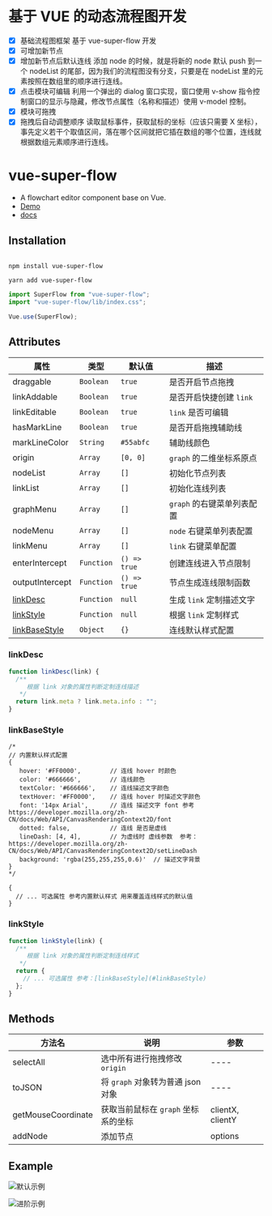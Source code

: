 # 基于 VUE 的动态流程图开发

- [x] 基础流程图框架
      基于 vue-super-flow 开发
- [x] 可增加新节点
- [x] 增加新节点后默认连线
      添加 node 的时候，就是将新的 node 默认 push 到一个 nodeList 的尾部，因为我们的流程图没有分支，只要是在 nodeList 里的元素按照在数组里的顺序进行连线。
- [x] 点击模块可编辑
      利用一个弹出的 dialog 窗口实现，窗口使用 v-show 指令控制窗口的显示与隐藏，修改节点属性（名称和描述）使用 v-model 控制。
- [x] 模块可拖拽
- [x] 拖拽后自动调整顺序
      读取鼠标事件，获取鼠标的坐标（应该只需要 X 坐标），事先定义若干个取值区间，落在哪个区间就把它插在数组的哪个位置，连线就根据数组元素顺序进行连线。

# vue-super-flow

- A flowchart editor component base on Vue.
- [Demo](https://caohuatao.github.io/demo/)
- [docs](https://caohuatao.github.io)

## Installation

```npm

npm install vue-super-flow

yarn add vue-super-flow

```

```js
import SuperFlow from "vue-super-flow";
import "vue-super-flow/lib/index.css";

Vue.use(SuperFlow);
```

## Attributes

| 属性                            | 类型       | 默认值       | 描述                       |
| ------------------------------- | ---------- | ------------ | -------------------------- |
| draggable                       | `Boolean`  | `true`       | 是否开启节点拖拽           |
| linkAddable                     | `Boolean`  | `true`       | 是否开启快捷创建 `link`    |
| linkEditable                    | `Boolean`  | `true`       | `link` 是否可编辑          |
| hasMarkLine                     | `Boolean`  | `true`       | 是否开启拖拽辅助线         |
| markLineColor                   | `String`   | `#55abfc`    | 辅助线颜色                 |
| origin                          | `Array`    | `[0, 0]`     | `graph` 的二维坐标系原点   |
| nodeList                        | `Array`    | `[]`         | 初始化节点列表             |
| linkList                        | `Array`    | `[]`         | 初始化连线列表             |
| graphMenu                       | `Array`    | `[]`         | `graph` 的右键菜单列表配置 |
| nodeMenu                        | `Array`    | `[]`         | `node` 右键菜单列表配置    |
| linkMenu                        | `Array`    | `[]`         | `link` 右键菜单配置        |
| enterIntercept                  | `Function` | `() => true` | 创建连线进入节点限制       |
| outputIntercept                 | `Function` | `() => true` | 节点生成连线限制函数       |
| [linkDesc](#linkdesc)           | `Function` | `null`       | 生成 `link` 定制描述文字   |
| [linkStyle](#linkstyle)         | `Function` | `null`       | 根据 `link` 定制样式       |
| [linkBaseStyle](#linkbasestyle) | `Object`   | `{}`         | 连线默认样式配置           |

### linkDesc

```js
function linkDesc(link) {
  /**
     根据 link 对象的属性判断定制连线描述
   */
  return link.meta ? link.meta.info : "";
}
```

### linkBaseStyle

```json5
/*
// 内置默认样式配置
{
   hover: '#FF0000',        // 连线 hover 时颜色
   color: '#666666',        // 连线颜色
   textColor: '#666666',    // 连线描述文字颜色
   textHover: '#FF0000',    // 连线 hover 时描述文字颜色
   font: '14px Arial',      // 连线 描述文字 font 参考 https://developer.mozilla.org/zh-CN/docs/Web/API/CanvasRenderingContext2D/font
   dotted: false,           // 连线 是否是虚线
   lineDash: [4, 4],        // 为虚线时 虚线参数  参考：https://developer.mozilla.org/zh-CN/docs/Web/API/CanvasRenderingContext2D/setLineDash
   background: 'rgba(255,255,255,0.6)'  // 描述文字背景  
}
*/

{
  // ... 可选属性 参考内置默认样式 用来覆盖连线样式的默认值
}
```

### linkStyle

```js
function linkStyle(link) {
  /**
     根据 link 对象的属性判断定制连线样式
   */
  return {
    // ... 可选属性 参考：[linkBaseStyle](#linkBaseStyle)
  };
}
```

## Methods

| 方法名             | 说明                                | 参数             |
| ------------------ | ----------------------------------- | ---------------- |
| selectAll          | 选中所有进行拖拽修改 `origin`       | ----             |
| toJSON             | 将 `graph` 对象转为普通 json 对象   | ----             |
| getMouseCoordinate | 获取当前鼠标在 `graph` 坐标系的坐标 | clientX, clientY |
| addNode            | 添加节点                            | options          |

## Example

![默认示例](https://s1.ax1x.com/2020/07/27/ai6iAe.gif)

![进阶示例](https://s1.ax1x.com/2020/07/27/aisqzt.gif)
